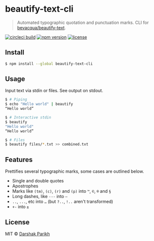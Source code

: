 # beautify-text-cli
> Automated typographic quotation and punctuation marks. CLI for [bevacqua/beautify-text](https://github.com/bevacqua/beautify-text).

[![circleci build](https://img.shields.io/circleci/project/dar5hak/beautify-text-cli.svg?style=flat-square)](https://circleci.com/gh/dar5hak/beautify-text-cli)
[![npm version](https://img.shields.io/npm/v/beautify-text-cli.svg?style=flat-square)](https://www.npmjs.com/package/beautify-text-cli)
[![license](https://img.shields.io/npm/l/beautify-text-cli.svg?style=flat-square)](https://www.apache.org/licenses/LICENSE-2.0)

## Install

```sh
$ npm install --global beautify-text-cli
```

## Usage

Input text via stdin or files. See output on stdout.

```sh
$ # Piping
$ echo "Hello world" | beautify
“Hello world”

$ # Interactive stdin
$ beautify
"Hello world"
“Hello world”

$ # Files
$ beautify files/*.txt >> combined.txt
```

## Features

Prettifies several typographic marks, some cases are outlined below.

- Single and double quotes
- Apostrophes
- Marks like `(tm)`, `(c)`, `(r)` and `(p)` into `™`, `©`, `®` and `§`
- Long dashes, like `---` into `—`
- `..`, `...`, etc into `…` (but `?..`, `!..` aren't transformed)
- `+-` into `±`

## License

MIT © [Darshak Parikh](https://github.com/dar5hak)
